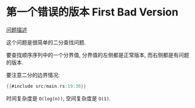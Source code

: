 # 第一个错误的版本 First Bad Version

[问题描述](https://leetcode.com/problems/)

这个问题是很简单的二分查找问题.

要查找顺序序列中的一个分界值, 分界值的左侧都是正常版本, 而右侧都是有问题的版本.

要注意二分的边界情况:

```rust
{{#include src/main.rs:19:36}}
```

时间复杂度是 `O(log(n))`, 空间复杂度是 `O(1)`.